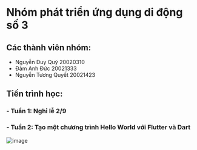 # Nhóm phát triển ứng dụng di động số 3
## Các thành viên nhóm:
- Nguyễn Duy Quý 20020310
- Đàm Anh Đức 20021333
- Nguyễn Tương Quyết 20021423
## Tiến trình học:
### - Tuần 1: Nghỉ lễ 2/9
### - Tuần 2: Tạo một chương trình Hello World với Flutter và Dart
![image](https://user-images.githubusercontent.com/80798145/190578477-b3df773d-9a59-4421-88d7-bd95aca2dbfd.png)

